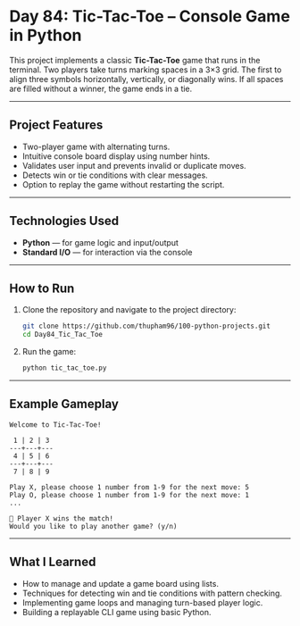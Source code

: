# Day 84: Tic-Tac-Toe – Console Game in Python

This project implements a classic **Tic-Tac-Toe** game that runs in the terminal. Two players take turns marking spaces in a 3×3 grid. The first to align three symbols horizontally, vertically, or diagonally wins. If all spaces are filled without a winner, the game ends in a tie.

---

## Project Features

* Two-player game with alternating turns.
* Intuitive console board display using number hints.
* Validates user input and prevents invalid or duplicate moves.
* Detects win or tie conditions with clear messages.
* Option to replay the game without restarting the script.

---

## Technologies Used

* **Python** — for game logic and input/output
* **Standard I/O** — for interaction via the console

---

## How to Run

1. Clone the repository and navigate to the project directory:

   ```bash
   git clone https://github.com/thupham96/100-python-projects.git
   cd Day84_Tic_Tac_Toe
   ```

2. Run the game:

   ```bash
   python tic_tac_toe.py
   ```

---

## Example Gameplay

```
Welcome to Tic-Tac-Toe!

 1 | 2 | 3 
---+---+---
 4 | 5 | 6 
---+---+---
 7 | 8 | 9 

Play X, please choose 1 number from 1-9 for the next move: 5
Play O, please choose 1 number from 1-9 for the next move: 1
...

🎉 Player X wins the match!
Would you like to play another game? (y/n)
```

---

## What I Learned

* How to manage and update a game board using lists.
* Techniques for detecting win and tie conditions with pattern checking.
* Implementing game loops and managing turn-based player logic.
* Building a replayable CLI game using basic Python.
